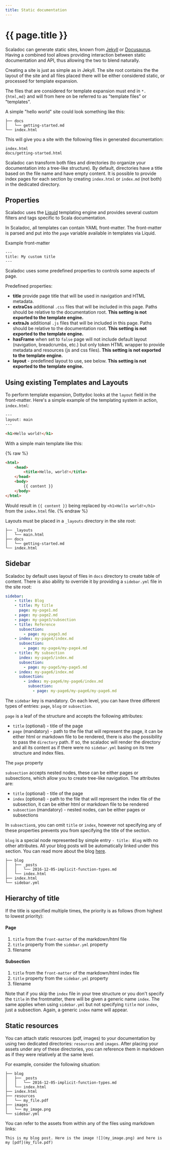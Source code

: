```yaml
---
title: Static documentation
---
```


# {{ page.title }}

Scaladoc can generate static sites, known from [Jekyll](http://jekyllrb.com/) or [Docusaurus](https://docusaurus.io/).
Having a combined tool allows providing interaction between static documentation and API, thus allowing the two to blend naturally.

Creating a site is just as simple as in Jekyll. The site root contains the
the layout of the site and all files placed there will be either considered static,
or processed for template expansion.

The files that are considered for template expansion must end in `*.{html,md}`
and will from here on be referred to as "template files" or "templates".

A simple "hello world" site could look something like this:

```
├── docs
│   └── getting-started.md
└── index.html
```

This will give you a site with the following files in generated documentation:

```
index.html
docs/getting-started.html
```

Scaladoc can transform both files and directories (to organize your documentation into a tree-like structure). By default, directories have a title based on the file name and have empty content. It is possible to provide index pages for each section by creating `index.html` or `index.md` (not both) in the dedicated directory.

## Properties

Scaladoc uses the [Liquid](https://shopify.github.io/liquid/) templating engine
and provides several custom filters and tags specific to Scala
documentation.

In Scaladoc, all templates can contain YAML front-matter. The front-matter
is parsed and put into the `page` variable available in templates via Liquid.

Example front-matter
```
---
title: My custom title
---
```

Scaladoc uses some predefined properties to controls some aspects of page.

Predefined properties:

 - **title** provide page title that will be used in navigation and HTML metadata.
 - **extraCss** additional `.css` files that will be included in this page. Paths should be relative to the documentation root. **This setting is not exported to the template engine.**
 - **extraJs** additional `.js` files that will be included in this page. Paths should be relative to the documentation root. **This setting is not exported to the template engine.**
 - **hasFrame** when set to `false` page will not include default layout (navigation, breadcrumbs, etc.) but only token HTML wrapper to provide metadata and resources (js and css files). **This setting is not exported to the template engine.**
- **layout** - predefined layout to use, see below. **This setting is not exported to the template engine.**


## Using existing Templates and Layouts

To perform template expansion, Dottydoc looks at the `layout` field in the front-matter.
Here's a simple example of the templating system in action, `index.html`:

```html
---
layout: main
---

<h1>Hello world!</h1>
```

With a simple main template like this:

{% raw %}
```html
<html>
    <head>
        <title>Hello, world!</title>
    </head>
    <body>
        {{ content }}
    </body>
</html>
```

Would result in `{{ content }}` being replaced by `<h1>Hello world!</h1>` from
the `index.html` file.
{% endraw %}

Layouts must be placed in a `_layouts` directory in the site root:

```
├── _layouts
│   └── main.html
├── docs
│   └── getting-started.md
└── index.html
```

## Sidebar

Scaladoc by default uses layout of files in `docs` directory to create table of content. There is also ability to override it by providing a `sidebar.yml` file in the site root:

```yaml
sidebar:
    - title: Blog
    - title: My title
      page: my-page1.md
    - page: my-page2.md
    - page: my-page3/subsection
    - title: Reference
      subsection:
        - page: my-page3.md
    - index: my-page4/index.md
      subsection:
        - page: my-page4/my-page4.md
    - title: My subsection
      index: my-page5/index.md
      subsection:
        - page: my-page5/my-page5.md
    - index: my-page6/index.md
      subsection:
        - index: my-page6/my-page6/index.md
          subsection:
            - page: my-page6/my-page6/my-page6.md
```

The `sidebar` key is mandatory.
On each level, you can have three different types of entries: `page`, `blog` or `subsection`.

`page` is a leaf of the structure and accepts the following attributes:
- `title` (optional) - title of the page
- `page` (mandatory) - path to the file that will represent the page, it can be either html or markdown file to be rendered, there is also the possibility to pass the `directory` path. If so, the scaladoc will render the directory and all its content as if there were no `sidebar.yml` basing on its tree structure and index files.

The `page` property

`subsection` accepts nested nodes, these can be either pages or subsections, which allow you to create tree-like navigation. The attributes are:
- `title` (optional) - title of the page
- `index` (optional) - path to the file that will represent the index file of the subsection, it can be either html or markdown file to be rendered
- `subsection` (mandatory) - nested nodes, can be either pages or subsections

In `subsection`s, you can omit `title` or `index`, however not specifying any of these properties prevents you from specifying the title of the section.

`blog` is a special node represented by simple entry `- title: Blog` with no other attributes. All your blog posts will be automatically linked under this section. You can read more about the blog [here](blog.md).

```
├── blog
│   ├── _posts
│   │   └── 2016-12-05-implicit-function-types.md
│   └── index.html
├── index.html
└── sidebar.yml
```

## Hierarchy of title

If the title is specified multiple times, the priority is as follows (from highest to lowest priority):

#### Page

1. `title` from the `front-matter` of the markdown/html file
2. `title` property from the `sidebar.yml` property
3. filename

#### Subsection

1. `title` from the `front-matter` of the markdown/html index file
2. `title` property from the `sidebar.yml` property
3. filename

Note that if you skip the `index` file in your tree structure or you don't specify the `title` in the frontmatter, there will be given a generic name `index`. The same applies when using `sidebar.yml` but not specifying `title` nor `index`, just a subsection. Again, a generic `index` name will appear.


## Static resources

You can attach static resources (pdf, images) to your documentation by using two dedicated directories:
`resources` and `images`. After placing your assets under any of these directories, you can reference them in markdown
as if they were relatively at the same level.

For example, consider the following situation:

```
├── blog
│   ├── _posts
│   │   └── 2016-12-05-implicit-function-types.md
│   └── index.html
├── index.html
├── resources
│   └── my_file.pdf
├── images
│   └── my_image.png
└── sidebar.yml

```

You can refer to the assets from within any of the files using markdown links:

```
This is my blog post. Here is the image ![](my_image.png) and here is my [pdf](my_file.pdf)
```
